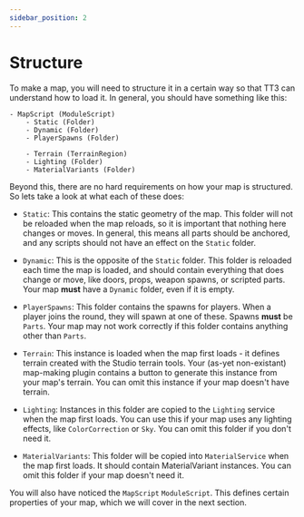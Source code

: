 ```yaml
---
sidebar_position: 2
---
```


# Structure

To make a map, you will need to structure it in a certain way so that TT3 can understand how to load it. In general, you should have something like this:

```
- MapScript (ModuleScript)
	- Static (Folder)
	- Dynamic (Folder)
	- PlayerSpawns (Folder)

	- Terrain (TerrainRegion)
	- Lighting (Folder)
	- MaterialVariants (Folder)
```

Beyond this, there are no hard requirements on how your map is structured. So lets take a look at what each of these does:

- `Static`: This contains the static geometry of the map. This folder will not be reloaded when the map reloads, so it is important that nothing here changes or moves. In general, this means all parts should be anchored, and any scripts should not have an effect on the `Static` folder.
- `Dynamic`: This is the opposite of the `Static` folder. This folder is reloaded each time the map is loaded, and should contain everything that does change or move, like doors, props, weapon spawns, or scripted parts. Your map **must** have a `Dynamic` folder, even if it is empty.
- `PlayerSpawns`: This folder contains the spawns for players. When a player joins the round, they will spawn at one of these. Spawns **must** be `Parts`. Your map may not work correctly if this folder contains anything other than `Parts`.

- `Terrain`: This instance is loaded when the map first loads - it defines terrain created with the Studio terrain tools. Your (as-yet non-existant) map-making plugin contains a button to generate this instance from your map's terrain. You can omit this instance if your map doesn't have terrain.
- `Lighting`: Instances in this folder are copied to the `Lighting` service when the map first loads. You can use this if your map uses any lighting effects, like `ColorCorrection` or `Sky`. You can omit this folder if you don't need it.
- `MaterialVariants`: This folder will be copied into `MaterialService` when the map first loads. It should contain MaterialVariant instances. You can omit this folder if your map doesn't need it.

You will also have noticed the `MapScript` `ModuleScript`. This defines certain properties of your map, which we will cover in the next section.